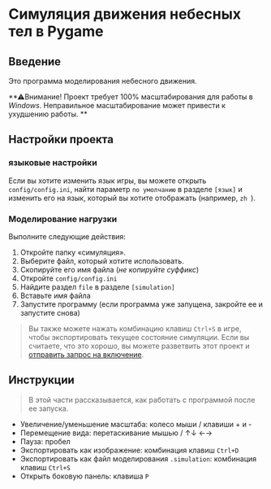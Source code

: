 # Симуляция движения небесных тел в Pygame

## Введение

Это программа моделирования небесного движения.

**⚠Внимание! Проект требует 100% масштабирования для работы в *Windows*. Неправильное масштабирование может привести к ухудшению работы. **

## Настройки проекта

### языковые настройки

Если вы хотите изменить язык игры, вы можете открыть `config/config.ini`, найти параметр `по умолчанию` в разделе `[язык]` и изменить его на язык, который вы хотите отображать (например, `zh `).

### Моделирование нагрузки

Выполните следующие действия:

1. Откройте папку «симуляция».
2. Выберите файл, который хотите использовать.
3. Скопируйте его имя файла (*не копируйте суффикс*)
4. Откройте `config/config.ini`
5. Найдите раздел `file` в разделе `[simulation]`
6. Вставьте имя файла
7. Запустите программу (если программа уже запущена, закройте ее и запустите снова)

> Вы также можете нажать комбинацию клавиш `Ctrl+S` в игре, чтобы экспортировать текущее состояние симуляции.
> Если вы считаете, что это хорошо, вы можете разветвить этот проект и [отправить запрос на включение](https://github.com/dddddgz/star-motion-simulate/pulls).

## Инструкции

> В этой части рассказывается, как работать с программой после ее запуска.

- Увеличение/уменьшение масштаба: колесо мыши / клавиши + и -
- Перемещение вида: перетаскивание мышью / ↑↓ ←→
- Пауза: пробел
- Экспортировать как изображение: комбинация клавиш `Ctrl+D`
- Экспортировать как файл моделирования `.simulation`: комбинация клавиш `Ctrl+S`
- Открыть боковую панель: клавиша `P`
